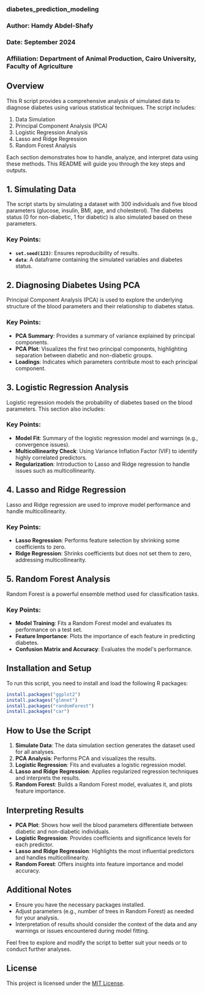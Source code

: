 ### diabetes_prediction_modeling ###

### Author: Hamdy Abdel-Shafy
### Date: September 2024
### Affiliation: Department of Animal Production, Cairo University, Faculty of Agriculture

## Overview

This R script provides a comprehensive analysis of simulated data to diagnose diabetes using various statistical techniques. The script includes:

1. Data Simulation
2. Principal Component Analysis (PCA)
3. Logistic Regression Analysis
4. Lasso and Ridge Regression
5. Random Forest Analysis

Each section demonstrates how to handle, analyze, and interpret data using these methods. This README will guide you through the key steps and outputs.

## 1. Simulating Data

The script starts by simulating a dataset with 300 individuals and five blood parameters (glucose, insulin, BMI, age, and cholesterol). The diabetes status (0 for non-diabetic, 1 for diabetic) is also simulated based on these parameters.

### Key Points:
- **`set.seed(123)`**: Ensures reproducibility of results.
- **`data`**: A dataframe containing the simulated variables and diabetes status.

## 2. Diagnosing Diabetes Using PCA

Principal Component Analysis (PCA) is used to explore the underlying structure of the blood parameters and their relationship to diabetes status.

### Key Points:
- **PCA Summary**: Provides a summary of variance explained by principal components.
- **PCA Plot**: Visualizes the first two principal components, highlighting separation between diabetic and non-diabetic groups.
- **Loadings**: Indicates which parameters contribute most to each principal component.

## 3. Logistic Regression Analysis

Logistic regression models the probability of diabetes based on the blood parameters. This section also includes:

### Key Points:
- **Model Fit**: Summary of the logistic regression model and warnings (e.g., convergence issues).
- **Multicollinearity Check**: Using Variance Inflation Factor (VIF) to identify highly correlated predictors.
- **Regularization**: Introduction to Lasso and Ridge regression to handle issues such as multicollinearity.

## 4. Lasso and Ridge Regression

Lasso and Ridge regression are used to improve model performance and handle multicollinearity.

### Key Points:
- **Lasso Regression**: Performs feature selection by shrinking some coefficients to zero.
- **Ridge Regression**: Shrinks coefficients but does not set them to zero, addressing multicollinearity.

## 5. Random Forest Analysis

Random Forest is a powerful ensemble method used for classification tasks.

### Key Points:
- **Model Training**: Fits a Random Forest model and evaluates its performance on a test set.
- **Feature Importance**: Plots the importance of each feature in predicting diabetes.
- **Confusion Matrix and Accuracy**: Evaluates the model's performance.

## Installation and Setup

To run this script, you need to install and load the following R packages:

```R
install.packages("ggplot2")
install.packages("glmnet")
install.packages("randomForest")
install.packages("car")
```

## How to Use the Script

1. **Simulate Data**: The data simulation section generates the dataset used for all analyses.
2. **PCA Analysis**: Performs PCA and visualizes the results.
3. **Logistic Regression**: Fits and evaluates a logistic regression model.
4. **Lasso and Ridge Regression**: Applies regularized regression techniques and interprets the results.
5. **Random Forest**: Builds a Random Forest model, evaluates it, and plots feature importance.

## Interpreting Results

- **PCA Plot**: Shows how well the blood parameters differentiate between diabetic and non-diabetic individuals.
- **Logistic Regression**: Provides coefficients and significance levels for each predictor.
- **Lasso and Ridge Regression**: Highlights the most influential predictors and handles multicollinearity.
- **Random Forest**: Offers insights into feature importance and model accuracy.

## Additional Notes

- Ensure you have the necessary packages installed.
- Adjust parameters (e.g., number of trees in Random Forest) as needed for your analysis.
- Interpretation of results should consider the context of the data and any warnings or issues encountered during model fitting.

Feel free to explore and modify the script to better suit your needs or to conduct further analyses.

## License

This project is licensed under the [MIT License](LICENSE).

